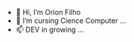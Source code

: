 - 👋 Hi, I’m Orion Filho
- 👀 I’m cursing Cience Computer ...
- 📫 DEV in growing ...

<!---
orionfilho0/orionfilho0 is a ✨ special ✨ repository because its `README.md` (this file) appears on your GitHub profile.
You can click the Preview link to take a look at your changes.
--->
